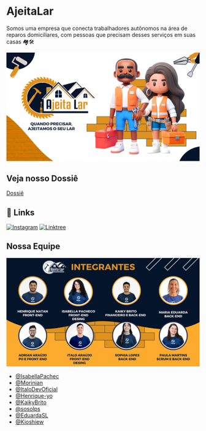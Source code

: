 
# AjeitaLar

Somos uma empresa que conecta trabalhadores autônomos na área de reparos domiciliares, com pessoas que precisam desses serviços em suas casas 🏘️🛠️

<img src='1.png'>

## Veja nosso Dossiê

[Dossiê](https://drive.google.com/file/d/1NzeJCi2vIz7yXMj0cg_1yGXBqmx-uUY0/view)

## 🔗 Links
[![Instagram](https://img.shields.io/badge/Instagram-000?style=for-the-badge&logo=Instagram&logoColor=white)](https://katherineoelsner.com/)
[![Linktree](https://img.shields.io/badge/Linktree-0A66C2?style=for-the-badge&logo=Linktree&logoColor=white)](https://www.Linktree.com/)


## Nossa Equipe

<img src='2.png'>

- [@IsabellaPachec](https://github.com/IsabellaPachec)
- [@Morinian](https://github.com/Morinian)
- [@ItaloDevOficial](https://github.com/ItaloDevOficial)
- [@Henrique-yo](https://github.com/Henrique-yo)
- [@KaikyBrito](https://github.com/KaikyBrito)
- [@sosolps](https://github.com/sosolps)
- [@EduardaSL](https://github.com/EduardaSL)
- [@Kioshiew](https://github.com/Kioshiew)




